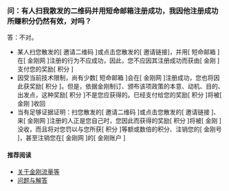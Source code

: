 ### 问：有人扫我散发的二维码并用短命邮箱注册成功，我因他注册成功所赚积分仍然有效，对吗？
答：不对。
- 某人扫您散发的[ 邀请二维码 ]或点击您散发的[ 邀请链接]，并用[ 短命邮箱 ]在[ 金刚网 ]注册的行为不应成功，因此，您不应因其注册成功而获由[ 金刚 ]支付您的奖励[ 积分 ]
- 因受当前技术限制，尚有少数[ 短命邮箱 ]会在[ 金刚网 ]注册成功，您也将因此获奖励[ 积分 ]。但是，依据金刚制订、颁布该项政策的本意、动机、目的、出发点，这种奖励[ 积分 ]不是您应获得的。巳经支付给您的奖励[ 积分 ]将被[ 金刚 ]收回
- 当有足够证据证明：扫您散发的[ 邀请二维码 ]或点击您散发的[ 邀请链接 ]、来[ 金刚网 ]注册的人正是您自己时，您因此而获得的奖励[ 积分 ]将被[ 金刚 ]没收，而且将对您罚以与您所获[ 积分 ]等额或数倍的积分、注销您的[ 金刚号 ]，甚至注销您在[ 金刚网 ]的[ 金刚账户 ]
#### 推荐阅读
- [关于金刚流量等](https://a2zitpro.github.io/web/列表-流量及相关问题)
- [问题与解答](https://a2zitpro.github.io/web/列表-问题与解答)
